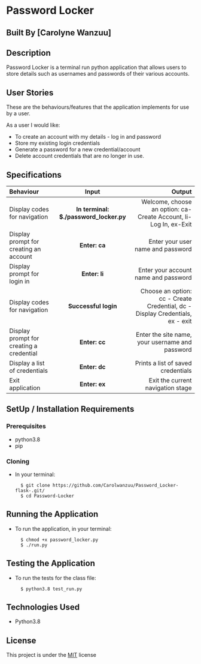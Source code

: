 # Password Locker

## Built By [Carolyne Wanzuu]

## Description
Password Locker is a terminal run python application that allows users to store details such as usernames and passwords of their various accounts.

## User Stories
These are the behaviours/features that the application implements for use by a user.

As a user I would like:
* To create an account with my details - log in and password
* Store my existing login credentials
* Generate a password for a new credential/account
* Delete account credentials that are no longer in use.

## Specifications
| Behaviour | Input | Output |
| :---------------- | :---------------: | ------------------: |
| Display codes for navigation | **In terminal: $./password_locker.py** | Welcome, choose an option: ca-Create Account, li-Log In, ex-Exit |
| Display prompt for creating an account | **Enter: ca** | Enter your user name and password |
| Display prompt for login in | **Enter: li** | Enter your account name and password |
| Display codes for navigation | **Successful login** | Choose an option: cc - Create Credential, dc - Display Credentials,  ex - exit |
| Display prompt for creating a credential | **Enter: cc** | Enter the site name, your username and password |
| Display a list of credentials | **Enter: dc** | Prints a list of saved credentials |
| Exit application | **Enter: ex** | Exit the current navigation stage |

## SetUp / Installation Requirements
### Prerequisites
* python3.8
* pip


### Cloning
* In your terminal:
        
        $ git clone https://github.com/Carolwanzuu/Password_Locker-flask-.git/
        $ cd Password-Locker

## Running the Application
* To run the application, in your terminal:

        $ chmod +x password_locker.py
        $ ./run.py
        
## Testing the Application
* To run the tests for the class file:

        $ python3.8 test_run.py
        
## Technologies Used
* Python3.8


## License
This project is under the  [MIT](LICENSE) license
